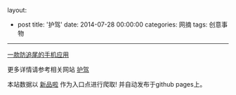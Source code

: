 layout: 
  - post 
title: '护驾' 
date: 2014-07-28 00:00:00 
categories: 网摘 
tags: 创意事物 
---

<a href="http://xinpinla.com/product/302" title="查看产品详情">
								一款防追尾的手机应用							</a>  

更多详情请参考相关网站 [护驾](http://www.cherui.cn/)  

本站数据以 [新品啦](http://xinpinla.com/) 作为入口点进行爬取! 并自动发布于github pages上。  
